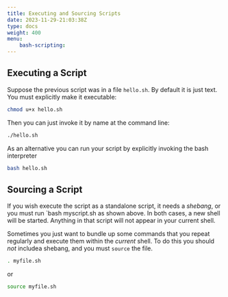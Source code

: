 ```yaml
---
title: Executing and Sourcing Scripts
date: 2023-11-29-21:03:38Z
type: docs 
weight: 400
menu: 
    bash-scripting:
---
```


## Executing a Script

Suppose the previous script was in a file `hello.sh`. By default it is just text.  You must explicitly make it executable:
```bash
chmod u+x hello.sh
```
Then you can just invoke it by name at the command line:
```bash
./hello.sh
```
As an alternative you can run your script by explicitly invoking the bash interpreter
```bash
bash hello.sh
```

## Sourcing a Script

If you wish execute the script as a standalone script, it needs a _shebang_, or you must run `bash myscript.sh as shown above. In both cases, a new shell will be started. Anything in that script will not appear in your current shell.

Sometimes you just want to bundle up some commands that you repeat regularly and execute them within the  _current_  shell.  To do this you should  _not_ includea shebang, and you must  `source` the file.
```bash
. myfile.sh
```
or
```bash
source myfile.sh
```


